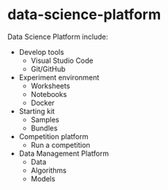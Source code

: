 # data-science-platform

Data Science Platform include:

* Develop tools
  * Visual Studio Code
  * Git/GitHub
* Experiment environment
  * Worksheets
  * Notebooks
  * Docker
* Starting kit
  * Samples
  * Bundles
* Competition platform
  * Run a competition
* Data Management Platform
  * Data
  * Algorithms
  * Models
